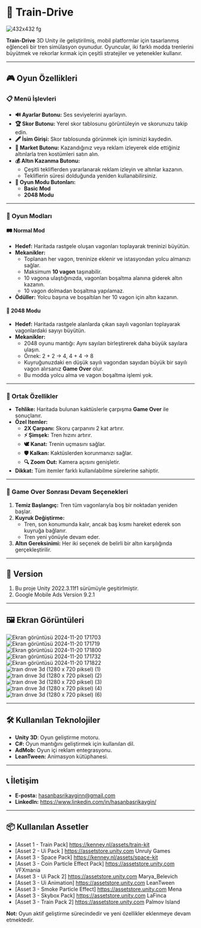 # 🚂 Train-Drive
![432x432 fg](https://github.com/user-attachments/assets/8b0d0da9-ec29-4e45-84c0-1179ca720b85)

**Train-Drive** 3D Unity ile geliştirilmiş, mobil platformlar için tasarlanmış eğlenceli bir tren simülasyon oyunudur. Oyuncular, iki farklı modda trenlerini büyütmek ve rekorlar kırmak için çeşitli stratejiler ve yetenekler kullanır.

---

## 🎮 Oyun Özellikleri

### 📋 Menü İşlevleri
- **🔊 Ayarlar Butonu:** Ses seviyelerini ayarlayın.
- **🏆 Skor Butonu:** Yerel skor tablosunu görüntüleyin ve skorunuzu takip edin.
- **🖋️ İsim Girişi:** Skor tablosunda görünmek için isminizi kaydedin.
- **🛒 Market Butonu:** Kazandığınız veya reklam izleyerek elde ettiğiniz altınlarla tren kostümleri satın alın.
- **💰 Altın Kazanma Butonu:** 
  - Çeşitli tekliflerden yararlanarak reklam izleyin ve altınlar kazanın. 
  - Tekliflerin süresi dolduğunda yeniden kullanabilirsiniz.
- **🎲 Oyun Modu Butonları:**
  - **Basic Mod**
  - **2048 Modu**

---

### 🚉 Oyun Modları

#### **🛤️ Normal Mod**
- **Hedef:** Haritada rastgele oluşan vagonları toplayarak treninizi büyütün.
- **Mekanikler:**
  - Toplanan her vagon, treninize eklenir ve istasyondan yolcu almanızı sağlar.
  - Maksimum **10 vagon** taşınabilir.
  - 10 vagona ulaştığınızda, vagonları boşaltma alanına giderek altın kazanın.
  - 10 vagon dolmadan boşaltma yapılamaz.
- **Ödüller:** Yolcu başına ve boşaltılan her 10 vagon için altın kazanın.

#### **🎲 2048 Modu**
- **Hedef:** Haritada rastgele alanlarda çıkan sayılı vagonları toplayarak vagonlardaki sayıyı büyütün.
- **Mekanikler:**
  - 2048 oyunu mantığı: Aynı sayıları birleştirerek daha büyük sayılara ulaşın.
  - Örnek: 2 + 2 → 4, 4 + 4 → 8
  - Kuyruğunuzdaki en düşük sayılı vagondan sayıdan büyük bir sayılı vagon alırsanız **Game Over** olur.
  - Bu modda yolcu alma ve vagon boşaltma işlemi yok.

---

### 🌵 Ortak Özellikler

- **Tehlike:** Haritada bulunan kaktüslerle çarpışma **Game Over** ile sonuçlanır.
- **Özel Itemler:**
  - **2X Çarpanı:** Skoru çarpanını 2 kat artırır.
  - **⚡ Şimşek:** Tren hızını artırır.
  - **🕊️ Kanat:** Trenin uçmasını sağlar.
  - **🛡️ Kalkan:** Kaktüslerden korunmanızı sağlar.
  - **🔍 Zoom Out:** Kamera açısını genişletir.
- **Dikkat:** Tüm itemler farklı kullanılabilme sürelerine sahiptir.
---

### 🔄 Game Over Sonrası Devam Seçenekleri
1. **Temiz Başlangıç:** Tren tüm vagonlarıyla boş bir noktadan yeniden başlar.
2. **Kuyruk Değiştirme:**
   - Tren, son konumunda kalır, ancak baş kısmı hareket ederek son kuyruğa bağlanır.
   - Tren yeni yönüyle devam eder.
3. **Altın Gereksinimi:** Her iki seçenek de belirli bir altın karşılığında gerçekleştirilir.

---

## 🚀 Version

1. Bu proje Unity 2022.3.11f1 sürümüyle geşitirlmiştir.
2. Google Mobile Ads Version 9.2.1

---

## 🖼️ Ekran Görüntüleri


![Ekran görüntüsü 2024-11-20 171703](https://github.com/user-attachments/assets/9d7efd3f-59e2-40f8-a895-d0226f6c4244)
![Ekran görüntüsü 2024-11-20 171719](https://github.com/user-attachments/assets/1c6388a8-6727-4d26-8cd6-510051daf61c)
![Ekran görüntüsü 2024-11-20 171800](https://github.com/user-attachments/assets/bd19ad87-e4fc-4ee8-8ad4-12ae9efcdee7)
![Ekran görüntüsü 2024-11-20 171732](https://github.com/user-attachments/assets/23bfd0da-5928-41d8-8c7e-650959a55508)
![Ekran görüntüsü 2024-11-20 171822](https://github.com/user-attachments/assets/4495096d-f07f-4397-91a0-49c89c8a64f9)
![traın drıve 3d (1280 x 720 piksel) (1)](https://github.com/user-attachments/assets/915bd451-5888-4ea6-9eb5-e8c1b6ebbe33)
![traın drıve 3d (1280 x 720 piksel) (2)](https://github.com/user-attachments/assets/362ceb2c-0963-42cf-886d-3949df7103ef)
![traın drıve 3d (1280 x 720 piksel) (3)](https://github.com/user-attachments/assets/1a899f93-45ef-4a61-848b-8bde16da85fb)
![traın drıve 3d (1280 x 720 piksel) (4)](https://github.com/user-attachments/assets/7e0ffd1b-3d4c-4ec5-bb80-923a3f774d0f)
![traın drıve 3d (1280 x 720 piksel) (6)](https://github.com/user-attachments/assets/f9606e39-4185-4b26-bed7-52d41056788e)



---

## 🛠️ Kullanılan Teknolojiler
- **Unity 3D**: Oyun geliştirme motoru.
- **C#:** Oyun mantığını geliştirmek için kullanılan dil.
- **AdMob:** Oyun içi reklam entegrasyonu.
- **LeanTween:** Animasyon kütüphanesi.

---

## 📞 İletişim
- **E-posta:** hasanbasrikayginn@gmail.com
- **LinkedIn:** https://www.linkedin.com/in/hasanbasrikaygin/

---
## 📦 Kullanılan Assetler

- [Asset 1 - Train Pack] https://kenney.nl/assets/train-kit
- [Asset 2 - Ui Pack ] https://assetstore.unity.com Unruly Games
- [Asset 3 - Space Pack] https://kenney.nl/assets/space-kit
- [Asset 3 - Coin Particle Effect Pack] https://assetstore.unity.com VFXmania
- [Asset 3 - Ui Pack 2] https://assetstore.unity.com Marya_Belevich
- [Asset 3 - Ui Animation] https://assetstore.unity.com LeanTween
- [Asset 3 - Smoke Particle Effect] https://assetstore.unity.com Mena
- [Asset 3 - Skybox Pack]  https://assetstore.unity.com LaFinca
- [Asset 3 - Train Pack 2] https://assetstore.unity.com Palmov Island




**Not:** Oyun aktif geliştirme sürecindedir ve yeni özellikler eklenmeye devam etmektedir.
